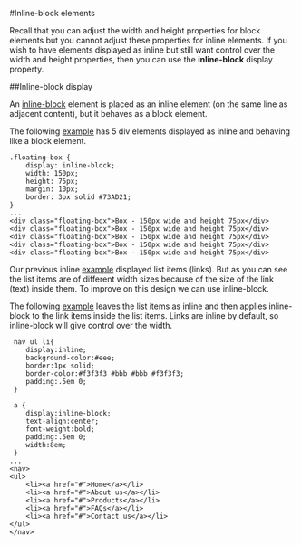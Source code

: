 #Inline-block elements

Recall that you can adjust the width and height properties for block elements but you cannot adjust these properties for inline elements. If you wish to have elements displayed as inline but still want control over the width and height properties, then you can use the **inline-block** display property.


##Inline-block display

An <a href="archives/examples/display.htm" target="_blank">inline-block</a> element is placed as an inline element (on the same line as adjacent content), but it behaves as a block element.

The following <a href="archives/examples/inlineblock.htm" target="_blank">example</a> has 5 div elements displayed as inline and behaving like a block element.

~~~
.floating-box {
    display: inline-block;
    width: 150px;
    height: 75px;
    margin: 10px;
    border: 3px solid #73AD21;
}
...
<div class="floating-box">Box - 150px wide and height 75px</div>
<div class="floating-box">Box - 150px wide and height 75px</div>
<div class="floating-box">Box - 150px wide and height 75px</div>
<div class="floating-box">Box - 150px wide and height 75px</div>
<div class="floating-box">Box - 150px wide and height 75px</div>
~~~

Our previous inline <a href="archives/examples/inlinelist.htm" target="_blank">example</a> displayed list items (links). But as you can see the list items are of different width sizes because of the size of the link (text) inside them. To improve on this design we can use inline-block.

The following <a href="archives/examples/inlinelist2.htm" target="_blank">example</a> leaves the list items as inline and then applies inline-block to the link items inside the list items. Links are inline by default, so inline-block will give control over the width.

~~~
 nav ul li{
    display:inline;
    background-color:#eee;
    border:1px solid;
    border-color:#f3f3f3 #bbb #bbb #f3f3f3;
    padding:.5em 0;
 }

 a {
    display:inline-block;
    text-align:center;
    font-weight:bold;
    padding:.5em 0;
    width:8em;
 }
...
<nav>
<ul>
    <li><a href="#">Home</a></li>
    <li><a href="#">About us</a></li>
    <li><a href="#">Products</a></li>
    <li><a href="#">FAQs</a></li>
    <li><a href="#">Contact us</a></li>
</ul>
</nav>
~~~